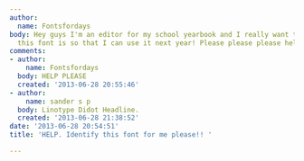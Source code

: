 ```yaml
---
author:
  name: Fontsfordays
body: Hey guys I'm an editor for my school yearbook and I really want to know what
  this font is so that I can use it next year! Please please please help!!
comments:
- author:
    name: Fontsfordays
  body: HELP PLEASE
  created: '2013-06-28 20:55:46'
- author:
    name: sander s p
  body: Linotype Didot Headline.
  created: '2013-06-28 21:38:52'
date: '2013-06-28 20:54:51'
title: 'HELP. Identify this font for me please!! '

---
```

